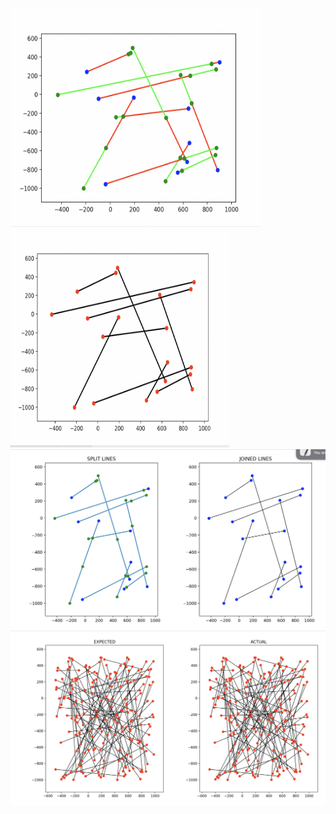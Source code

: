 <img src="visualize/input_visualized.png" width="400" height = 350/> <img src="visualize/output_visualized.png" width="350" height = 350/> 
![My Image](visualize/split_vs_joined_visualized.png)
![My Image](visualize/expected_vs_actual_visualized.png)
